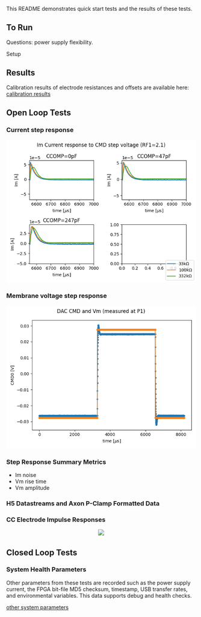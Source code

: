 This README demonstrates quick start tests and the results of these tests. 

## To Run  

Questions: power supply flexibility. 

Setup 

## Results 

Calibration results of electrode resistances and offsets are available here:
[calibration results](calibration.csv)

## Open Loop Tests

### Current step response 
<!--- from test .py --->

<p align="center">
<img src="Im_step.png" width="700">

### Membrane voltage step response 
<p align="center">
<img src="Vm_step.png" width="700">

### Step Response Summary Metrics  

- Im noise 
- Vm rise time 
- Vm amplitude 

### H5 Datastreams and Axon P-Clamp Formatted Data 


### CC Electrode Impulse Responses 
<!--- from test xyz.py --->

<p align="center">
<img src="CMD_CC_impulse.png" width="700">


## Closed Loop Tests


### System Health Parameters 

Other parameters from these tests are recorded such as the power supply current, the FPGA bit-file MD5 checksum, timestamp, USB transfer rates, and environmental variables. This data supports debug and health checks. 

[other system parameters](system_params.csv)
